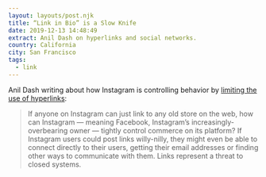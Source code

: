 ```yaml
---
layout: layouts/post.njk
title: “Link in Bio” is a Slow Knife
date: 2019-12-13 14:48:49
extract: Anil Dash on hyperlinks and social networks.
country: California
city: San Francisco
tags:
  - link
---
```


Anil Dash writing about how Instagram is controlling behavior by [limiting the use of hyperlinks](https://anildash.com/2019/12/10/link-in-bio-is-how-they-tried-to-kill-the-web/):

> If anyone on Instagram can just link to any old store on the web, how can Instagram — meaning Facebook, Instagram’s increasingly-overbearing owner — tightly control commerce on its platform? If Instagram users could post links willy-nilly, they might even be able to connect directly to their users, getting their email addresses or finding other ways to communicate with them. Links represent a threat to closed systems.
